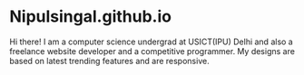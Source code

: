 # Nipulsingal.github.io
Hi there! I am a computer science undergrad at USICT(IPU) Delhi and also a freelance website developer and a competitive programmer. My designs are based on latest trending features and are responsive.
